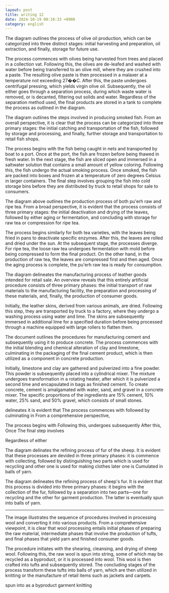 ```yaml
---
layout: post
title: writing 12
date: 2024-10-19 00:10:33 +0900
category: english
---
```


The diagram outlines the process of olive oil production, which can be categorized into three distinct stages: 
initial harvesting and preparation, oil extraction, and finally, storage for future use.

The process commences with olives being harvested from trees and placed in a collection vat. 
Following this, the olives are de-leafed and washed with water before being transferred to an olive mill, where they are crushed into a paste. 
The resulting olive paste is then processed in a malaxer at a temperature not exceeding 27��C. After this, the paste undergoes centrifugal pressing, which yields virgin olive oil. 
Subsequently, the oil either goes through a separation process, during which waste water is removed, or is decanted, filtering out solids and water. 
Regardless of the separation method used, the final products are stored in a tank to complete the process as outlined in the diagram.


The diagram outlines the steps involved in producing smoked fish. From an overall perspective, it is clear that the process can be categorized into three primary stages: 
the initial catching and transportation of the fish, followed by storage and processing, and finally, further storage and transportation to retail fish shops.

The process begins with the fish being caught in nets and transported by boat to a port. Once at the port, the fish are frozen before being thawed in fresh water. 
In the next stage, the fish are sliced open and immersed in a saltwater solution that contains a small amount of yellow coloring. 
Following this, the fish undergo the actual smoking process. Once smoked, the fish are packed into boxes and frozen at a temperature of zero degrees Celsius in larger containers. 
The final step involves grouping the fish into cold storage bins before they are distributed by truck to retail shops for sale to consumers.




The diagram above outlines the production process of both pu'erh raw and ripe tea. From a broad perspective, it is evident that the process consists of three primary stages: 
the initial deactivation and drying of the leaves, followed by either aging or fermentation, and concluding with storage for raw tea or compression for ripe tea.

The process begins similarly for both tea varieties, with the leaves being fried in pans to deactivate specific enzymes. After this, the leaves are rolled and dried under the sun. 
At the subsequent stage, the processes diverge. For ripe tea, the loose raw tea undergoes fermentation with mold before being compressed to form the final product. On the other hand, 
in the production of raw tea, the leaves are compressed first and then aged. Once the aging process is complete, the pu'erh raw tea is ready for consumption.



The diagram delineates the manufacturing process of leather goods intended for retail sale. An overview reveals that this entirely artificial procedure consists of three primary phases: the initial transport of raw materials to the manufacturing facility, the preparation and processing of these materials, and, finally, the production of consumer goods.

Initially, the leather skins, derived from various animals, are dried. Following this step, they are transported by truck to a factory, where they undergo a washing process using water and lime. The skins are subsequently immersed in additional lime for a specified duration before being processed through a machine equipped with large rollers to flatten them.



The document outlines the procedures for manufacturing cement and subsequently using it to produce concrete. The process commences with the initial blending and chemical alteration of clay and limestone, culminating in the packaging of the final cement product, which is then utilized as a component in concrete production.

Initially, limestone and clay are gathered and pulverized into a fine powder. This powder is subsequently placed into a cylindrical mixer. The mixture undergoes transformation in a rotating heater, after which it is pulverized a second time and encapsulated in bags as finished cement.
To create concrete, cement is amalgamated with water, sand, and gravel in a concrete mixer. The specific proportions of the ingredients are 15% cement, 10% water, 25% sand, and 50% gravel, which consists of small stones.



delineates
it is evident that
The process commences with
followed by
culminating in
From a comprehensive perspective,

The process begins with 
Following this,
undergoes 
subsequently
After this,
Once
The final step involves

Regardless of
either

The diagram delinates the refining process of fur of the sheep.
It is evident that these processes are devided in three primary phases: it is commence with 
collecting, followed by distinguishing two parts which is used for recycling and other one is used for making clothes later one is Cumulated in balls of yarn.

The diagram delineates the refining process of sheep's fur. It is evident that this process is divided into three primary phases: it begins with the collection of the fur, followed by a separation into two parts—one for recycling and the other for garment production. The latter is eventually spun into balls of yarn.

----

The image illustrates the sequence of procedures involved in processing wool and converting it into various products. From a comprehensive viewpoint, it is clear that wool processing entails initial phases of preparing the raw material, intermediate phases that involve the production of tufts, and final phases that yield yarn and finished consumer goods.

The procedure initiates with the shearing, cleansing, and drying of sheep wool. Following this, the raw wool is spun into string, some of which may be recycled as a byproduct, or it is processed into wool. This wool is then crafted into tufts and subsequently stored. The concluding stages of the process transform these tufts into balls of yarn, which are then utilized in knitting or the manufacture of retail items such as jackets and carpets.

spun into
as a byproduct
garment
knitting






